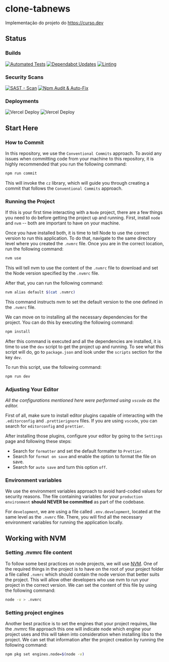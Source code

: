 # clone-tabnews

Implementação do projeto do https://curso.dev

## Status

### Builds

[![Automated Tests](https://github.com/BatistaGabriel/clone-tabnews/actions/workflows/tests.yaml/badge.svg)](https://github.com/BatistaGabriel/clone-tabnews/actions/workflows/tests.yaml) [![Dependabot Updates](https://github.com/BatistaGabriel/clone-tabnews/actions/workflows/dependabot/dependabot-updates/badge.svg)](https://github.com/BatistaGabriel/clone-tabnews/actions/workflows/dependabot/dependabot-updates) [![Linting](https://github.com/BatistaGabriel/clone-tabnews/actions/workflows/linting.yaml/badge.svg)](https://github.com/BatistaGabriel/clone-tabnews/actions/workflows/linting.yaml)

### Security Scans

[![SAST - Scan](https://github.com/BatistaGabriel/clone-tabnews/actions/workflows/sast.yaml/badge.svg)](https://github.com/BatistaGabriel/clone-tabnews/actions/workflows/sast.yaml) [![Npm Audit & Auto-Fix](https://github.com/BatistaGabriel/clone-tabnews/actions/workflows/npm-audit.yaml/badge.svg)](https://github.com/BatistaGabriel/clone-tabnews/actions/workflows/npm-audit.yaml)

### Deployments

![Vercel Deploy](https://deploy-badge.vercel.app/vercel/clone-tabnews-ashen-two?name=env%3A+production) ![Vercel Deploy](https://deploy-badge.vercel.app/vercel/clone-tabnews-git-model-user-gabriel-batistas-projects-0753aa41?name=env%3A+staging)

## Start Here

### How to Commit

In this repository, we use the `Conventional Commits` approach. To avoid any issues when committing code from your machine to this repository, it is highly recommended that you run the following command:

```bash
npm run commit
```

This will invoke the `cz` library, which will guide you through creating a commit that follows the `Conventional Commits` approach.

### Running the Project

If this is your first time interacting with a `Node` project, there are a few things you need to do before getting the project up and running. First, install `node` and `nvm` -- both are important to have on your machine.

Once you have installed both, it is time to tell Node to use the correct version to run this application. To do that, navigate to the same directory level where you created the `.nvmrc` file. Once you are in the correct location, run the following command:

```bash
nvm use
```

This will tell nvm to use the content of the `.nvmrc` file to download and set the Node version specified by the `.nvmrc` file.

After that, you can run the following command:

```bash
nvm alias default $(cat .nvmrc)
```

This command instructs nvm to set the default version to the one defined in the `.nvmrc` file.

We can move on to installing all the necessary dependencies for the project. You can do this by executing the following command:

```bash
npm install
```

After this command is executed and all the dependencies are installed, it is time to use the `dev` script to get the project up and running. To see what this script will do, go to `package.json` and look under the `scripts` section for the key `dev`.

To run this script, use the following command:

```bash
npm run dev
```

### Adjusting Your Editor

_All the configurations mentioned here were performed using `vscode` as the editor._

First of all, make sure to install editor plugins capable of interacting with the `.editorconfig` and `.prettierignore` files. If you are using `vscode`, you can search for `editorconfig` and `prettier`.

After installing those plugins, configure your editor by going to the `Settings` page and following these steps:

- Search for `formatter` and set the default formatter to `Prettier`.
- Search for `format on save` and enable the option to format the file on save.
- Search for `auto save` and turn this option `off`.

### Environment variables

We use the environment variables approach to avoid hard-coded values for security reasons. The file containing variables for your `production environment` **should NEVER be committed** as part of the codebase.

For `development`, we are using a file called `.env.development`, located at the same level as the `.nvmrc` file. There, you will find all the necessary environment variables for running the application locally.

## Working with NVM

### Setting .nvmrc file content

To follow some best practices on node projects, we will use [NVM](https://github.com/nvm-sh/nvm). One of the required things in the project is to have on the root of your project folder a file called `.nvmrc` which should contain the node version that better suits the project.
This will allow other developers who use nvm to run your project in the correct version. We can set the content of this file by using the following command:

```bash
node -v > .nvmrc
```

### Setting project engines

Another best practice is to set the engines that your project requires, like the .nvmrc file approach this one will indicate node which engine your project uses and this will taken into consideration when installing libs to the project.
We can set that information after the project creation by running the following command:

```bash
npm pkg set engines.node=$(node -v)
```

